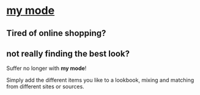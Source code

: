 # [my mode](my-mode.herokuapp.com)

## Tired of online shopping? 
## not really finding the best look? 
Suffer no longer with __my mode__!

Simply add the different items you like to a lookbook, mixing and matching from different sites or sources.
